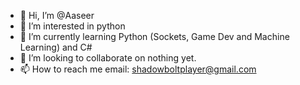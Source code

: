 - 👋 Hi, I’m @Aaseer
- 👀 I’m interested in python
- 🌱 I’m currently learning Python (Sockets, Game Dev and Machine Learning) and C#
- 💞️ I’m looking to collaborate on nothing yet.
- 📫 How to reach me email: shadowboltplayer@gmail.com

<!---
Aaseer/Aaseer is a ✨ special ✨ repository because its `README.md` (this file) appears on your GitHub profile.
You can click the Preview link to take a look at your changes.
--->

